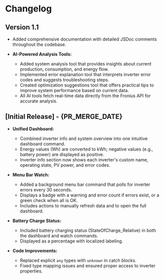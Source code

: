 # Changelog

## Version 1.1

- Added comprehensive documentation with detailed JSDoc comments throughout the codebase.

- **AI-Powered Analysis Tools:**
  - Added system analysis tool that provides insights about current production, consumption, and energy flow.
  - Implemented error explanation tool that interprets inverter error codes and suggests troubleshooting steps.
  - Created optimization suggestions tool that offers practical tips to improve system performance based on current data.
  - All AI tools fetch real-time data directly from the Fronius API for accurate analysis.


## [Initial Release] - {PR_MERGE_DATE}

- **Unified Dashboard:**  
  - Combined inverter info and system overview into one intuitive dashboard command.
  - Energy values (Wh) are converted to kWh; negative values (e.g., battery power) are displayed as positive.
  - Inverter info section now shows each inverter's custom name, operating state, PV power, and error codes.

- **Menu Bar Watch:**  
  - Added a background menu bar command that polls for inverter errors every 30 seconds.
  - Displays a badge with a warning and error count if errors exist, or a green check when all is OK.
  - Includes actions to manually refresh data and to open the full dashboard.

- **Battery Charge Status:**  
  - Included battery charging status (StateOfCharge_Relative) in both the dashboard and watch commands.
  - Displayed as a percentage with localized labeling.

- **Code Improvements:**  
  - Replaced explicit `any` types with `unknown` in catch blocks.
  - Fixed type mapping issues and ensured proper access to inverter properties.